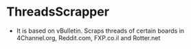 # ThreadsScrapper
* It is based on vBulletin. 
Scraps threads of certain boards in 4Channel.org, Reddit.com, FXP.co.il and Rotter.net
